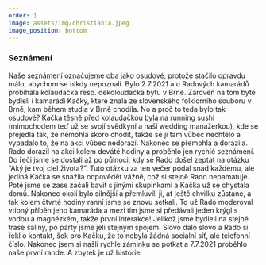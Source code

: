 ```yaml
---
order: 1
image: assets/img/christiania.jpeg
image_position: bottom
---
```

### Seznámení

Naše seznámení označujeme oba jako osudové, protože stačilo opravdu málo, abychom se nikdy nepoznali. Bylo 2.7.2021 a u Radových kamarádů probíhala kolaudačka resp. dekoloudačka bytu v Brně. Zároveň na tom bytě bydleli i kamarádi Kačky, které znala ze slovenského folklorního souboru v Brně, kam během studia v Brně chodila. No a proč to teda bylo tak osudové? Kačka těsně před kolaudačkou byla na running sushi (mimochodem teď už se svojí svědkyní a naší wedding manažerkou), kde se přejedla tak, že nemohla skoro chodit, takže se ji tam vůbec nechtělo a vypadalo to, že na akci vůbec nedorazí. Nakonec se přemohla a dorazila. Rado dorazil na akci kolem deváté hodiny a proběhlo jen rychlé seznámení. Do řeči jsme se dostali až po půlnoci, kdy se Rado došel zeptat na otázku “Aký je tvoj ciel života?”. Tuto otázku za ten večer podal snad každému, ale jediná Kačka se snažila odpovědět vážně, což si stejně Rado nepamatuje. Poté jsme se zase začali bavit s jinými skupinkami a Kačka už se chystala domů. Nakonec okolí bylo silnější a přemluvili ji, ať ještě chvilku zůstane, a tak kolem čtvrté hodiny ranní jsme se znovu setkali. To už Rado moderoval vtipný příběh jeho kamaráda a mezi tím jsme si předávali jeden krýgl s vodou a magnézkém, takže první interakce! Jelikož jsme bydleli na stejné trase šaliny, po párty jsme jeli stejným spojem. Slovo dalo slovo a Rado si řekl o kontakt, šok pro Kačku, že to nebyla žádná sociální síť, ale telefonní číslo. Nakonec jsem si našli rychle záminku se potkat a 7.7.2021 proběhlo naše první rande. A zbytek je už historie. 
